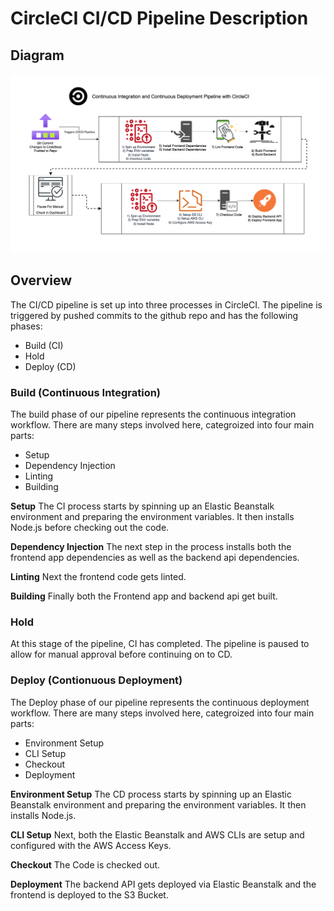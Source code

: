 # CircleCI CI/CD Pipeline Description

## Diagram
![CircleCI Pipeline Diagram](./CI-CD-Pipeline.png?raw=true "CircleCI Pipeline Diagram")

## Overview

The CI/CD pipeline is set up into three processes in CircleCI. The pipeline is triggered by pushed commits to the github repo and has the following phases:
- Build (CI)
- Hold
- Deploy (CD)

### Build (Continuous Integration)
The build phase of our pipeline represents the continuous integration workflow. There are many steps involved here, categroized into four main parts:
- Setup
- Dependency Injection
- Linting
- Building

**Setup**
The CI process starts by spinning up an Elastic Beanstalk environment and preparing the environment variables. It then installs Node.js before checking out the code.

**Dependency Injection**
The next step in the process installs both the frontend app dependencies as well as the backend api dependencies.

**Linting**
Next the frontend code gets linted.

**Building**
Finally both the Frontend app and backend api get built.

### Hold
At this stage of the pipeline, CI has completed. The pipeline is paused to allow for manual approval before continuing on to CD.

### Deploy (Contionuous Deployment)
The Deploy phase of our pipeline represents the continuous deployment workflow. There are many steps involved here, categroized into four main parts:
- Environment Setup
- CLI Setup
- Checkout
- Deployment

**Environment Setup**
The CD process starts by spinning up an Elastic Beanstalk environment and preparing the environment variables. It then installs Node.js.

**CLI Setup**
Next, both the Elastic Beanstalk and AWS CLIs are setup and configured with the AWS Access Keys.

**Checkout**
The Code is checked out.

**Deployment**
The backend API gets deployed via Elastic Beanstalk and the frontend is deployed to the S3 Bucket.
